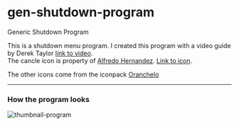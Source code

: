 # gen-shutdown-program
Generic Shutdown Program



This is a shutdown menu program. 
I created this program with a video guide by Derek Taylor [link to video](https://www.youtube.com/watch?v=ViW-bcNQ6Lc). </br>
The cancle icon is property of [Alfredo Hernandez](https://www.flaticon.com/authors/alfredo-hernandez). [Link to icon](https://www.flaticon.com/free-icon/x-button_458594?term=cancel&page=1&position=19&page=1&position=19&related_id=458594&origin=search).

The other icons come from the iconpack [Oranchelo](https://github.com/OrancheloTeam/oranchelo-icon-theme)






---
### How the program looks
![thumbnail-program](https://user-images.githubusercontent.com/46350516/171182090-f4d27718-297e-425e-aea5-d72ca4a2453c.png)



